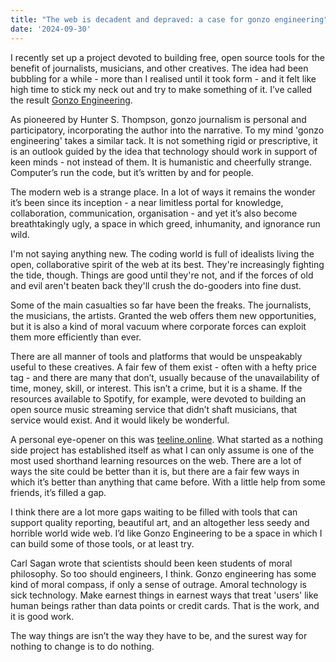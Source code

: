 ```yaml
---
title: "The web is decadent and depraved: a case for gonzo engineering"
date: '2024-09-30'
---
```


I recently set up a project devoted to building free, open source tools for the benefit of journalists, musicians, and other creatives. The idea had been bubbling for a while - more than I realised until it took form - and it felt like high time to stick my neck out and try to make something of it. I’ve called the result [Gonzo Engineering](https://gonzo.engineering/).

As pioneered by Hunter S. Thompson, gonzo journalism is personal and participatory, incorporating the author into the narrative. To my mind 'gonzo engineering' takes a similar tack. It is not something rigid or prescriptive, it is an outlook guided by the idea that technology should work in support of keen minds - not instead of them. It is humanistic and cheerfully strange. Computer’s run the code, but it’s written by and for people.

The modern web is a strange place. In a lot of ways it remains the wonder it’s been since its inception - a near limitless portal for knowledge, collaboration, communication, organisation - and yet it’s also become breathtakingly ugly, a space in which greed, inhumanity, and ignorance run wild.

I'm not saying anything new. The coding world is full of idealists living the open, collaborative spirit of the web at its best. They're increasingly fighting the tide, though. Things are good until they're not, and if the forces of old and evil aren't beaten back they'll crush the do-gooders into fine dust.

Some of the main casualties so far have been the freaks. The journalists, the musicians, the artists. Granted the web offers them new opportunities, but it is also a kind of moral vacuum where corporate forces can exploit them more efficiently than ever.

There are all manner of tools and platforms that would be unspeakably useful to these creatives. A fair few of them exist - often with a hefty price tag - and there are many that don’t, usually because of the unavailability of time, money, skill, or interest. This isn’t a crime, but it is a shame. If the resources available to Spotify, for example, were devoted to building an open source music streaming service that didn’t shaft musicians, that service would exist. And it would likely be wonderful.

A personal eye-opener on this was [teeline.online](https://teeline.online/). What started as a nothing side project has established itself as what I can only assume is one of the most used shorthand learning resources on the web. There are a lot of ways the site could be better than it is, but there are a fair few ways in which it’s better than anything that came before. With a little help from some friends, it’s filled a gap.

I think there are a lot more gaps waiting to be filled with tools that can support quality reporting, beautiful art, and an altogether less seedy and horrible world wide web. I’d like Gonzo Engineering to be a space in which I can build some of those tools, or at least try.

Carl Sagan wrote that scientists should been keen students of moral philosophy. So too should engineers, I think. Gonzo engineering has some kind of moral compass, if only a sense of outrage. Amoral technology is sick technology. Make earnest things in earnest ways that treat 'users' like human beings rather than data points or credit cards. That is the work, and it is good work.

The way things are isn’t the way they have to be, and the surest way for nothing to change is to do nothing. 
